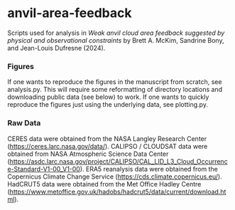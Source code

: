 # anvil-area-feedback
Scripts used for analysis in  _Weak anvil cloud area feedback suggested by physical and observational constraints_ by Brett A. McKim, Sandrine Bony, and Jean-Louis Dufresne (2024).

### Figures
If one wants to reproduce the figures in the manuscript from scratch, see analysis.py. This will require some reformatting of directory locations and downloading public data (see below) to work. If one wants to quickly reproduce the figures just using the underlying data, see plotting.py.

### Raw Data
CERES data were obtained from the NASA  Langley  Research Center (https://ceres.larc.nasa.gov/data/). CALIPSO / CLOUDSAT data were obtained from NASA Atmospheric Science Data Center (https://asdc.larc.nasa.gov/project/CALIPSO/CAL_LID_L3_Cloud_Occurrence-Standard-V1-00_V1-00). ERA5 reanalysis data were obtained from the Copernicus Climate Change Service (https://cds.climate.copernicus.eu/). HadCRUT5 data were obtained from the Met Office Hadley Centre (https://www.metoffice.gov.uk/hadobs/hadcrut5/data/current/download.html).
